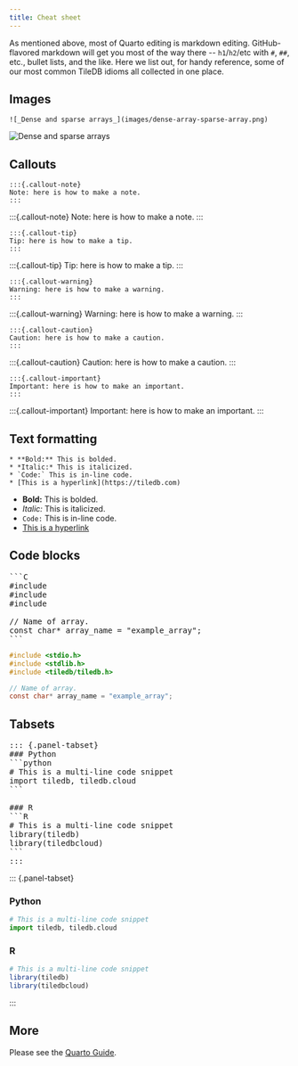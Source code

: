 ```yaml
---
title: Cheat sheet
---
```


As mentioned above, most of Quarto editing is markdown editing. GitHub-flavored markdown will get
you most of the way there -- `h1`/`h2`/etc with `#`, `##`, etc., bullet lists, and the like. Here we
list out, for handy reference, some of our most common TileDB idioms all collected in one place.

## Images

```
![_Dense and sparse arrays_](images/dense-array-sparse-array.png)
```

![_Dense and sparse arrays_](images/dense-array-sparse-array.png)

## Callouts

```
:::{.callout-note}
Note: here is how to make a note.
:::
```

:::{.callout-note}
Note: here is how to make a note.
:::

```
:::{.callout-tip}
Tip: here is how to make a tip.
:::
```

:::{.callout-tip}
Tip: here is how to make a tip.
:::

```
:::{.callout-warning}
Warning: here is how to make a warning.
:::
```

:::{.callout-warning}
Warning: here is how to make a warning.
:::

```
:::{.callout-caution}
Caution: here is how to make a caution.
:::
```

:::{.callout-caution}
Caution: here is how to make a caution.
:::

```
:::{.callout-important}
Important: here is how to make an important.
:::
```

:::{.callout-important}
Important: here is how to make an important.
:::

## Text formatting

```
* **Bold:** This is bolded.
* *Italic:* This is italicized.
* `Code:` This is in-line code.
* [This is a hyperlink](https://tiledb.com)
```

* **Bold:** This is bolded.
* *Italic:* This is italicized.
* `Code:` This is in-line code.
* [This is a hyperlink](https://tiledb.com)

## Code blocks

<pre>
```C
#include <stdio.h>
#include <stdlib.h>
#include <tiledb/tiledb.h>

// Name of array.
const char* array_name = "example_array";
```
</pre>

```C
#include <stdio.h>
#include <stdlib.h>
#include <tiledb/tiledb.h>

// Name of array.
const char* array_name = "example_array";
```

## Tabsets

<pre>
::: {.panel-tabset}
### Python
```python
# This is a multi-line code snippet
import tiledb, tiledb.cloud
```

### R
```R
# This is a multi-line code snippet
library(tiledb)
library(tiledbcloud)
```
:::
</pre>

::: {.panel-tabset}
### Python
```python
# This is a multi-line code snippet
import tiledb, tiledb.cloud
```

### R
```R
# This is a multi-line code snippet
library(tiledb)
library(tiledbcloud)
```
:::

## More

Please see the [Quarto Guide](https://quarto.org/docs/authoring/markdown-basics.html).
